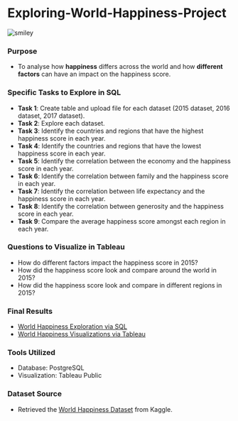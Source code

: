 # Exploring-World-Happiness-Project
![smiley](https://github.com/JennaDahan/Exploring-World-Happiness-Project/assets/142054522/1ec2ace6-4b74-4336-813a-68b93a043762)

### Purpose
- To analyse how **happiness** differs across the world and how **different factors** can have an impact on the happiness score. 

### Specific Tasks to Explore in SQL 
- **Task 1**: Create table and upload file for each dataset (2015 dataset, 2016 dataset, 2017 dataset).
- **Task 2**: Explore each dataset.
- **Task 3**: Identify the countries and regions that have the highest happiness score in each year.
- **Task 4**: Identify the countries and regions that have the lowest happiness score in each year.
- **Task 5**: Identify the correlation between the economy and the happiness score in each year.
- **Task 6**: Identify the correlation between family and the happiness score in each year.
- **Task 7**: Identify the correlation between life expectancy and the happiness score in each year.
- **Task 8**: Identify the correlation between generosity and the happiness score in each year.
- **Task 9**: Compare the average happiness score amongst each region in each year.

### Questions to Visualize in Tableau
- How do different factors impact the happiness score in 2015?
- How did the happiness score look and compare around the world in 2015?
- How did the happiness score look and compare in different regions in 2015?

### Final Results
- [World Happiness Exploration via SQL](https://github.com/JennaDahan/Exploring-World-Happiness-Project/blob/main/HappinessExploration_Query.sql)
- [World Happiness Visualizations via Tableau](https://public.tableau.com/views/WorldHappiness_Maybe/Dashboard1?:language=en-US&:display_count=n&:origin=viz_share_link)

### Tools Utilized
- Database: PostgreSQL
- Visualization: Tableau Public 

### Dataset Source
- Retrieved the [World Happiness Dataset](https://www.kaggle.com/datasets/unsdsn/world-happiness?select=2015.csv) from Kaggle.
